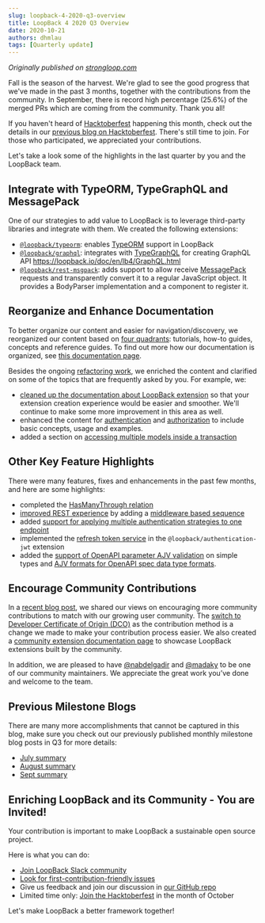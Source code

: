 ```yaml
---
slug: loopback-4-2020-q3-overview
title: LoopBack 4 2020 Q3 Overview
date: 2020-10-21
authors: dhmlau
tags: [Quarterly update]
---
```


_Originally published on [strongloop.com](https://strongloop.com)_

Fall is the season of the harvest. We're glad to see the good progress that we've made in the past 3 months, together with the contributions from the community. In September, there is record high percentage (25.6%) of the merged PRs which are coming from the community. Thank you all!

If you haven't heard of [Hacktoberfest](https://hacktoberfest.digitalocean.com/) happening this month, check out the details in our [previous blog on Hacktoberfest](https://strongloop.com/strongblog/2020-hacktoberfest/). There's still time to join. For those who participated, we appreciated your contributions. 

Let's take a look some of the highlights in the last quarter by you and the LoopBack team.

<!--truncate-->

## Integrate with TypeORM, TypeGraphQL and MessagePack

One of our strategies to add value to LoopBack is to leverage third-party libraries and integrate with them. We created the following extensions:

- [`@loopback/typeorm`](https://www.npmjs.com/package/@loopback/typeorm): enables [TypeORM](https://typeorm.io/) support in LoopBack
- [`@loopback/graphql`](https://www.npmjs.com/package/@loopback/graphql): integrates with [TypeGraphQL](https://typegraphql.com/) for creating GraphQL API https://loopback.io/doc/en/lb4/GraphQL.html
- [`@loopback/rest-msgpack`](https://www.npmjs.com/package/@loopback/rest-msgpack): adds support to allow receive [MessagePack](https://msgpack.org/index.html) requests and transparently convert it to a regular JavaScript object. It provides a BodyParser implementation and a component to register it. 


## Reorganize and Enhance Documentation

To better organize our content and easier for navigation/discovery, we reorganized our content based on [four quadrants](https://documentation.divio.com): tutorials, how-to guides, concepts and reference guides. To find out more how our documentation is organized, see [this documentation page](https://loopback.io/doc/en/lb4/#how-is-our-documentation-organized).

Besides the ongoing [refactoring work](https://github.com/strongloop/loopback-next/issues/5783), we enriched the content and clarified on some of the topics that are frequently asked by you. For example, we:
- [cleaned up the documentation about LoopBack extension](https://loopback.io/doc/en/lb4/Extending-LoopBack-4.html) so that your extension creation experience would be easier and smoother. We'll continue to make some more improvement in this area as well. 
- enhanced the content for [authentication](https://loopback.io/doc/en/lb4/Authentication-overview.html) and [authorization](https://loopback.io/doc/en/lb4/Authorization-overview.html) to include basic concepts, usage and examples. 
- added a section on [accessing multiple models inside a transaction](https://loopback.io/doc/en/lb4/Using-database-transactions.html#accessing-multiple-models-inside-one-transaction)

## Other Key Feature Highlights

There were many features, fixes and enhancements in the past few months, and here are some highlights:
- completed the [HasManyThrough relation](https://loopback.io/doc/en/lb4/HasManyThrough-relation.html)
- [improved REST experience](https://strongloop.com/strongblog/august-2020-milestone/#improving-rest-experience) by adding a [middleware based sequence](https://loopback.io/doc/en/lb4/REST-middleware-sequence.html)
- added [support for applying multiple authentication strategies to one endpoint](https://loopback.io/doc/en/lb4/Authentication-component-decorator.html)
- implemented the [refresh token service](https://github.com/strongloop/loopback-next/tree/master/extensions/authentication-jwt#endpoints-with-refresh-token) in the `@loopback/authentication-jwt` extension
- added the [support of OpenAPI parameter AJV validation](https://github.com/strongloop/loopback-next/pull/6285) on simple types and [AJV formats for OpenAPI spec data type formats](https://github.com/strongloop/loopback-next/pull/6262).

## Encourage Community Contributions

In a [recent blog post](https://strongloop.com/strongblog/2020-community-contribution/), we shared our views on encouraging more community contributions to match with our growing user community. The [switch to Developer Certificate of Origin (DCO)](https://loopback.io/doc/en/contrib/code-contrib.html#developer-certificate-of-origin-dco) as the contribution method is a change we made to make your contribution process easier. We also created a [community extension documentation page](https://loopback.io/doc/en/lb4/Community-extensions.html) to showcase LoopBack extensions built by the community. 

In addition, we are pleased to have [@nabdelgadir](https://github.com/nabdelgadir) and [@madaky](https://github.com/madaky) to be one of our community maintainers. We appreciate the great work you’ve done and welcome to the team.

## Previous Milestone Blogs

There are many more accomplishments that cannot be captured in this blog, make sure you check out our previously published monthly milestone blog posts in Q3 for more details:
- [July summary](https://strongloop.com/strongblog/july-2020-milestone)
- [August summary](https://strongloop.com/strongblog/august-2020-milestone)
- [Sept summary](https://strongloop.com/strongblog/september-2020-milestone/)

## Enriching LoopBack and its Community - You are Invited!

Your contribution is important to make LoopBack a sustainable open source project. 

Here is what you can do:
- [Join LoopBack Slack community](https://join.slack.com/t/loopbackio/shared_invite/zt-8lbow73r-SKAKz61Vdao~_rGf91pcsw)
- [Look for first-contribution-friendly issues](https://github.com/strongloop/loopback-next/issues?q=is%3Aissue+is%3Aopen+label%3A%22good+first+issue%22)
- Give us feedback and join our discussion in [our GitHub repo](https://github.com/strongloop/loopback-next)
- Limited time only: [Join the Hacktoberfest](https://strongloop.com/strongblog/2020-hacktoberfest/) in the month of October

Let's make LoopBack a better framework together!